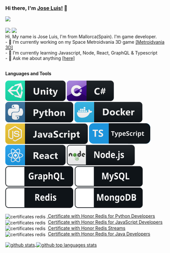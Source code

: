 ### Hi there, I'm [Jose Luis!](https://sosan.github.io/sosan/) 👋

<!-- 
My codesnadbox:
<a href="https://codesandbox.io/u/sosan">
  <img align="left" alt="Jose Luis | CodeSandbox" width="20px" src="https://raw.githubusercontent.com/sosan/sosan/master/assets/codesandbox.svg" />
</a> -->


<a href="https://twitter.com/joelwe34" target="_blank">
  <!-- <img height="30" align="left" alt="Jose Luis | Twitter" src="https://github.com/MikeCodesDotNET/ColoredBadges/raw/master/svg/social/twitter.svg" /> -->
  <img height="35" src="https://img.shields.io/badge/-Twitter-1ca0f1?style=for-the-badge&labelColor=1ca0f1&logo=twitter&logoColor=white">
</a>
<br>
<br>
<img height="35" src="https://img.shields.io/github/followers/sosan?style=for-the-badge&logo=appveyor">
<img height="35" src="https://img.shields.io/github/stars/sosan?style=for-the-badge&logo=appveyor">

<br>
Hi, My name is Jose Luis, I'm from Mallorca(Spain). I'm game developer.<br>
- 🔭 I’m currently working on my Space Metroidvania 3D game <a href="https://github.com/sosan/spacemetroidvania3D">[Metroidvania 3D]</a><br>
- 🌱 I’m currently learning Javascript, Node, React, GraphQL & Typescript<br>
- 💬 Ask me about anything <a href="https://github.com/sosan/sosan/issues">[here]</a><br>
<br>

**Languages and Tools**

![UNITY](https://raw.githubusercontent.com/sosan/sosan/master/assets/unity.svg)
![C#](https://raw.githubusercontent.com/sosan/sosan/master/assets/csharp.svg)
![Python](https://raw.githubusercontent.com/sosan/sosan/master/assets/python.svg)
![Docker](https://raw.githubusercontent.com/sosan/sosan/master/assets/docker.svg)
![JS](https://raw.githubusercontent.com/sosan/sosan/master/assets/js.svg)
![Typescript](https://raw.githubusercontent.com/sosan/sosan/master/assets/typescript.svg)
![React](https://raw.githubusercontent.com/sosan/sosan/master/assets/react.svg)
![Nodejs](https://raw.githubusercontent.com/sosan/sosan/master/assets/nodejs.svg)
![Graphql](https://raw.githubusercontent.com/sosan/sosan/master/assets/graphql.svg)
![Mysql](https://raw.githubusercontent.com/sosan/sosan/master/assets/mysql.svg)
![Redis](https://raw.githubusercontent.com/sosan/sosan/master/assets/redis.svg)
![Mongodb](https://raw.githubusercontent.com/sosan/sosan/master/assets/mongodb.svg)

<!-- 


<code><img height="30" src="https://github.com/MikeCodesDotNET/ColoredBadges/raw/master/svg/dev/frameworks/unity.svg"></code><code><img height="30" src="https://raw.githubusercontent.com/MikeCodesDotNET/ColoredBadges/master/svg/dev/languages/csharp.svg"></code><code><img height="30" src="https://raw.githubusercontent.com/MikeCodesDotNET/ColoredBadges/master/svg/dev/languages/python.svg"></code><code><img height="30" src="https://raw.githubusercontent.com/MikeCodesDotNET/ColoredBadges/master/svg/dev/tools/docker.svg"></code><code><img height="30" src="https://github.com/MikeCodesDotNET/ColoredBadges/raw/master/svg/dev/languages/js.svg"></code><code><img height="30" src="https://github.com/MikeCodesDotNET/ColoredBadges/raw/master/svg/dev/frameworks/react.svg"></code><code><img height="30" src="https://github.com/MikeCodesDotNET/ColoredBadges/raw/master/svg/dev/frameworks/nodejs.svg"></code><code><img height="30" src="https://raw.githubusercontent.com/github/explore/5c058a388828bb5fde0bcafd4bc867b5bb3f26f3/topics/graphql/graphql.png"></code><code><img height="30" src="https://raw.githubusercontent.com/github/explore/80688e429a7d4ef2fca1e82350fe8e3517d3494d/topics/typescript/typescript.png"></code><code><img height="30" src="https://raw.githubusercontent.com/github/explore/80688e429a7d4ef2fca1e82350fe8e3517d3494d/topics/sql/sql.png"></code><code><img height="30" src="https://raw.githubusercontent.com/github/explore/80688e429a7d4ef2fca1e82350fe8e3517d3494d/topics/redis/redis.png"></code><code><img height="40" src="https://raw.githubusercontent.com/github/explore/80688e429a7d4ef2fca1e82350fe8e3517d3494d/topics/mongodb/mongodb.png"></code> -->



<img align="center" src="https://university.redislabs.com/static/certificates/images/ico-honor.png" height="20" alt="certificates redis" />&nbsp;<a href="https://university.redislabs.com/certificates/user/3498/course/course-v1:redislabs+RU102PY+2020_01" target="_blank">
Certificate with Honor Redis for Python Developers</a>
<br>
<img align="center" src="https://university.redislabs.com/static/certificates/images/ico-honor.png" height="20" alt="certificates redis" />&nbsp;
<a href="https://university.redislabs.com/certificates/user/3498/course/course-v1:redislabs+RU102JS+2020_04" target="_blank">
Certificate with Honor Redis for JavaScript Developers
</a>
<br>
<img align="center" src="https://university.redislabs.com/static/certificates/images/ico-honor.png" height="20" alt="certificates redis" />&nbsp;
<a href="https://university.redislabs.com/certificates/user/3498/course/course-v1:redislabs+RU202+2020_01" target="_blank">
Certificate with Honor Redis Streams
</a>
<br>
<img align="center" src="https://university.redislabs.com/static/certificates/images/ico-honor.png" height="20" alt="certificates redis" />&nbsp;
<a href="https://university.redislabs.com/certificates/user/3498/course/course-v1:redislabs+RU102J+2019_06" target="_blank">
Certificate with Honor Redis for Java Developers
</a>

<a href="https://github.com/sosan">
  <img align="center" src="https://github-readme-stats-f0ercr4xm.vercel.app/api?username=sosan&show_icons=true&theme=monokai" alt="github stats" />
</a>

<a href="https://github.com/sosan">
  <img align="center" src="https://github-readme-stats-f0ercr4xm.vercel.app/api/top-langs/?username=sosan&show_icons=true&theme=monokai" alt="github top languages stats" />
</a>



